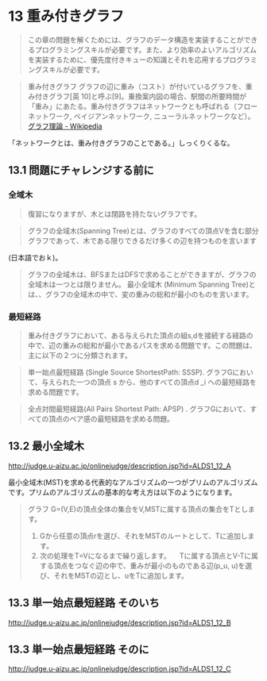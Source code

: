 # 13 重み付きグラフ

> この章の問題を解くためには、グラフのデータ構造を実装することができるプログラミングスキルが必要です。また、より効率のよいアルゴリズムを実装するために、優先度付きキューの知識とそれを応用するプログラミングスキルが必要です。


>重み付きグラフ
>グラフの辺に重み（コスト）が付いているグラフを、重み付きグラフ[英 10]と呼ぶ[9]。乗換案内図の場合、駅間の所要時間が「重み」にあたる。重み付きグラフはネットワークとも呼ばれる（フローネットワーク, ベイジアンネットワーク, ニューラルネットワークなど）。
>[グラフ理論 - Wikipedia](https://ja.wikipedia.org/wiki/グラフ理論)

「ネットワークとは、重み付きグラフのことである。」しっくりくるな。


## 13.1  問題にチャレンジする前に

### 全域木

> 復習になりますが、木とは閉路を持たないグラフです。

> グラフの全域木(Spanning Tree)とは、グラフのすべての頂点Vを含む部分グラフであって、木である限りできるだけ多くの辺を持つものを言います

(日本語でおｋ)。

> グラフの全域木は、BFSまたはDFSで求めることができますが、グラフの全域木は一つとは限りません。
> 最小全域木 (Minimum Spanning Tree)とは、、グラフの全域木の中で、変の重みの総和が最小のものを言います。

### 最短経路

> 重み付きグラフにおいて、ある与えられた頂点の組s,dを接続する経路の中で、辺の重みの総和が最小であるパスを求める問題です。この問題は、主に以下の２つに分類されます。

> 単一始点最短経路 (Single Source ShortestPath: SSSP). グラフGにおいて、与えられた一つの頂点 s から、他のすべての頂点d _i への最短経路を求める問題です。

> 全点対間最短経路(All Pairs Shortest Path: APSP) . グラフGにおいて、すべての頂点のペア感の最短経路を求める問題。

## 13.2 最小全域木

http://judge.u-aizu.ac.jp/onlinejudge/description.jsp?id=ALDS1_12_A

最小全域木(MST)を求める代表的なアルゴリズムの一つがプリムのアルゴリズムです。プリムのアルゴリズムの基本的な考え方は以下のようになります。

> グラフ G=(V,E)の頂点全体の集合をV,MSTに属する頂点の集合をTとします。
> 1. Gから任意の頂点rを選び、それをMSTのルートとして、Tに追加します。
> 2. 次の処理をT=Vになるまで繰り返します。
> 　Tに属する頂点とV-Tに属する頂点をつなぐ辺の中で、重みが最小のものである辺(p_u, u)を選び、それをMSTの辺とし、uをTに追加します。


## 13.3 単一始点最短経路 そのいち

http://judge.u-aizu.ac.jp/onlinejudge/description.jsp?id=ALDS1_12_B

## 13.3 単一始点最短経路 そのに

http://judge.u-aizu.ac.jp/onlinejudge/description.jsp?id=ALDS1_12_C